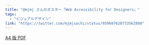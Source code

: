 ```yaml
---
title: "@mjmj さんのポスター「Web Accessibility for Designers」"
tags:
  - "ビジュアルデザイン"
link: "https://twitter.com/mjmjsachi/status/959607620733562880"
---
```


[A4 版 PDF](https://www.dropbox.com/s/11kq1shbiaxpfdw/a11y_4designers_A4.pdf)
